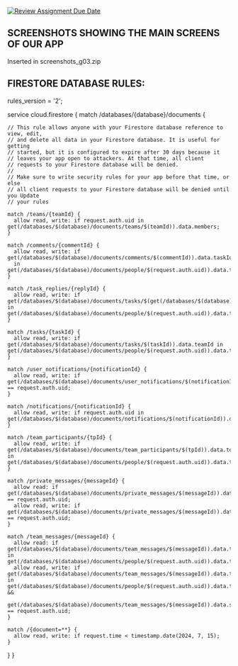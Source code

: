 [![Review Assignment Due Date](https://classroom.github.com/assets/deadline-readme-button-24ddc0f5d75046c5622901739e7c5dd533143b0c8e959d652212380cedb1ea36.svg)](https://classroom.github.com/a/I9qcx08w)

## SCREENSHOTS SHOWING THE MAIN SCREENS OF OUR APP
Inserted in screenshots_g03.zip

## FIRESTORE DATABASE RULES:
rules_version = '2';

service cloud.firestore {
  match /databases/{database}/documents {

    // This rule allows anyone with your Firestore database reference to view, edit,
    // and delete all data in your Firestore database. It is useful for getting
    // started, but it is configured to expire after 30 days because it
    // leaves your app open to attackers. At that time, all client
    // requests to your Firestore database will be denied.
    //
    // Make sure to write security rules for your app before that time, or else
    // all client requests to your Firestore database will be denied until you Update
    // your rules
    
    match /teams/{teamId} {
      allow read, write: if request.auth.uid in get(/databases/$(database)/documents/teams/$(teamId)).data.members;
    }
    
    match /comments/{commentId} {
      allow read, write: if get(/databases/$(database)/documents/comments/$(commentId)).data.taskId
      in get(/databases/$(database)/documents/people/$(request.auth.uid)).data.tasks;
    }
    
    match /task_replies/{replyId} {
      allow read, write: if get(/databases/$(database)/documents/tasks/$(get(/databases/$(database)/documents/comments/$(get(/databases/$(database)/documents/task_replies/$(replyId)).data.commentId)).data.taskId)).data.teamId in get(/databases/$(database)/documents/people/$(request.auth.uid)).data.teams;
    }
    
    match /tasks/{taskId} {
      allow read, write: if get(/databases/$(database)/documents/tasks/$(taskId)).data.teamId in get(/databases/$(database)/documents/people/$(request.auth.uid)).data.teams;
    }
    
    match /user_notifications/{notificationId} {
      allow read, write: if get(/databases/$(database)/documents/user_notifications/$(notificationId)).data.userId == request.auth.uid;
    }
    
    match /notifications/{notificationId} {
      allow read, write: if request.auth.uid in get(/databases/$(database)/documents/notifications/$(notificationId)).data.receivers;
    }
    
    match /team_participants/{tpId} {
      allow read, write: if get(/databases/$(database)/documents/team_participants/$(tpId)).data.teamId in get(/databases/$(database)/documents/people/$(request.auth.uid)).data.teams;
    }
    
    match /private_messages/{messageId} {
      allow read: if get(/databases/$(database)/documents/private_messages/$(messageId)).data.receiverId == request.auth.uid;
      allow read, write: if get(/databases/$(database)/documents/private_messages/$(messageId)).data.senderId == request.auth.uid;
    }
    
    match /team_messages/{messageId} {
      allow read: if get(/databases/$(database)/documents/team_messages/$(messageId)).data.teamId in get(/databases/$(database)/documents/people/$(request.auth.uid)).data.teams;
      allow read, write: if get(/databases/$(database)/documents/team_messages/$(messageId)).data.teamId in get(/databases/$(database)/documents/people/$(request.auth.uid)).data.teams && 
      get(/databases/$(database)/documents/team_messages/$(messageId)).data.senderId == request.auth.uid;
    }
    
    match /{document=**} {
      allow read, write: if request.time < timestamp.date(2024, 7, 15);
    }
    
  }
}

